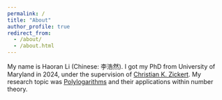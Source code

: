 ```yaml
---
permalink: /
title: "About"
author_profile: true
redirect_from:
  - /about/
  - /about.html
---
```


My name is Haoran Li (Chinese: 李浩然). I got my PhD from University of Maryland in 2024, under the supervision of [Christian K. Zickert](https://www.math.umd.edu/~zickert/). My research topic was [Polylogarithms](https://en.wikipedia.org/wiki/Polylogarithm) and their applications within number theory.